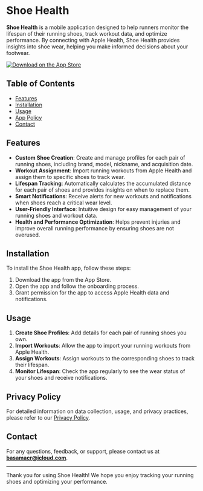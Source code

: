 # Shoe Health

**Shoe Health** is a mobile application designed to help runners monitor the lifespan of their running shoes, track workout data, and optimize performance. By connecting with Apple Health, Shoe Health provides insights into shoe wear, helping you make informed decisions about your footwear.

[![Download on the App Store](https://developer.apple.com/assets/elements/badges/download-on-the-app-store.svg)](https://apps.apple.com/ro/app/shoe-health/id6648781147)

## Table of Contents

- [Features](#features)
- [Installation](#installation)
- [Usage](#usage)
- [App Policy](#app-policy)
- [Contact](#contact)

## Features

- **Custom Shoe Creation**: Create and manage profiles for each pair of running shoes, including brand, model, nickname, and acquisition date.
- **Workout Assignment**: Import running workouts from Apple Health and assign them to specific shoes to track wear.
- **Lifespan Tracking**: Automatically calculates the accumulated distance for each pair of shoes and provides insights on when to replace them.
- **Smart Notifications**: Receive alerts for new workouts and notifications when shoes reach a critical wear level.
- **User-Friendly Interface**: Intuitive design for easy management of your running shoes and workout data.
- **Health and Performance Optimization**: Helps prevent injuries and improve overall running performance by ensuring shoes are not overused.

## Installation

To install the Shoe Health app, follow these steps:

1. Download the app from the App Store.
2. Open the app and follow the onboarding process.
3. Grant permission for the app to access Apple Health data and notifications.

## Usage

1. **Create Shoe Profiles**: Add details for each pair of running shoes you own.
2. **Import Workouts**: Allow the app to import your running workouts from Apple Health.
3. **Assign Workouts**: Assign workouts to the corresponding shoes to track their lifespan.
4. **Monitor Lifespan**: Check the app regularly to see the wear status of your shoes and receive notifications.

## Privacy Policy

For detailed information on data collection, usage, and privacy practices, please refer to our [Privacy Policy](./PRIVACY_POLICY.md).

## Contact

For any questions, feedback, or support, please contact us at **basamacr@icloud.com**.

---

Thank you for using Shoe Health! We hope you enjoy tracking your running shoes and optimizing your performance.
